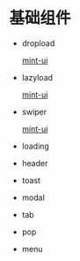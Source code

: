 # 基础组件

- dropload

  [mint-ui](https://github.com/ElemeFE/mint-ui)
  
- lazyload

  [mint-ui](https://github.com/ElemeFE/mint-ui)
  
- swiper

  [mint-ui](https://github.com/ElemeFE/mint-ui)

- loading
- header
- toast
- modal
- tab
- pop
- menu